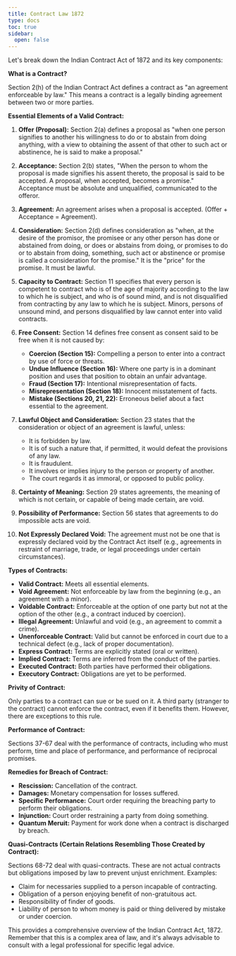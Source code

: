 ```yaml
---
title: Contract Law 1872
type: docs
toc: true
sidebar:
  open: false
---
```

Let's break down the Indian Contract Act of 1872 and its key components:

**What is a Contract?**

Section 2(h) of the Indian Contract Act defines a contract as "an agreement enforceable by law." This means a contract is a legally binding agreement between two or more parties.

**Essential Elements of a Valid Contract:**

1.  **Offer (Proposal):** Section 2(a) defines a proposal as "when one person signifies to another his willingness to do or to abstain from doing anything, with a view to obtaining the assent of that other to such act or abstinence, he is said to make a proposal."

2.  **Acceptance:** Section 2(b) states, "When the person to whom the proposal is made signifies his assent thereto, the proposal is said to be accepted. A proposal, when accepted, becomes a promise." Acceptance must be absolute and unqualified, communicated to the offeror.

3.  **Agreement:** An agreement arises when a proposal is accepted. (Offer + Acceptance = Agreement).

4.  **Consideration:** Section 2(d) defines consideration as "when, at the desire of the promisor, the promisee or any other person has done or abstained from doing, or does or abstains from doing, or promises to do or to abstain from doing, something, such act or abstinence or promise is called a consideration for the promise." It is the "price" for the promise. It must be lawful.

5.  **Capacity to Contract:** Section 11 specifies that every person is competent to contract who is of the age of majority according to the law to which he is subject, and who is of sound mind, and is not disqualified from contracting by any law to which he is subject. Minors, persons of unsound mind, and persons disqualified by law cannot enter into valid contracts.

6.  **Free Consent:** Section 14 defines free consent as consent said to be free when it is not caused by:
    *   **Coercion (Section 15):** Compelling a person to enter into a contract by use of force or threats.
    *   **Undue Influence (Section 16):** Where one party is in a dominant position and uses that position to obtain an unfair advantage.
    *   **Fraud (Section 17):** Intentional misrepresentation of facts.
    *   **Misrepresentation (Section 18):** Innocent misstatement of facts.
    *   **Mistake (Sections 20, 21, 22):** Erroneous belief about a fact essential to the agreement.

7.  **Lawful Object and Consideration:** Section 23 states that the consideration or object of an agreement is lawful, unless:
    *   It is forbidden by law.
    *   It is of such a nature that, if permitted, it would defeat the provisions of any law.
    *   It is fraudulent.
    *   It involves or implies injury to the person or property of another.
    *   The court regards it as immoral, or opposed to public policy.

8.  **Certainty of Meaning:** Section 29 states agreements, the meaning of which is not certain, or capable of being made certain, are void.

9.  **Possibility of Performance:** Section 56 states that agreements to do impossible acts are void.

10. **Not Expressly Declared Void:** The agreement must not be one that is expressly declared void by the Contract Act itself (e.g., agreements in restraint of marriage, trade, or legal proceedings under certain circumstances).

**Types of Contracts:**

*   **Valid Contract:** Meets all essential elements.
*   **Void Agreement:** Not enforceable by law from the beginning (e.g., an agreement with a minor).
*   **Voidable Contract:** Enforceable at the option of one party but not at the option of the other (e.g., a contract induced by coercion).
*   **Illegal Agreement:** Unlawful and void (e.g., an agreement to commit a crime).
*   **Unenforceable Contract:** Valid but cannot be enforced in court due to a technical defect (e.g., lack of proper documentation).
*   **Express Contract:** Terms are explicitly stated (oral or written).
*   **Implied Contract:** Terms are inferred from the conduct of the parties.
*   **Executed Contract:** Both parties have performed their obligations.
*   **Executory Contract:** Obligations are yet to be performed.

**Privity of Contract:**

Only parties to a contract can sue or be sued on it. A third party (stranger to the contract) cannot enforce the contract, even if it benefits them. However, there are exceptions to this rule.

**Performance of Contract:**

Sections 37-67 deal with the performance of contracts, including who must perform, time and place of performance, and performance of reciprocal promises.

**Remedies for Breach of Contract:**

*   **Rescission:** Cancellation of the contract.
*   **Damages:** Monetary compensation for losses suffered.
*   **Specific Performance:** Court order requiring the breaching party to perform their obligations.
*   **Injunction:** Court order restraining a party from doing something.
*   **Quantum Meruit:** Payment for work done when a contract is discharged by breach.

**Quasi-Contracts (Certain Relations Resembling Those Created by Contract):**

Sections 68-72 deal with quasi-contracts. These are not actual contracts but obligations imposed by law to prevent unjust enrichment. Examples:

*   Claim for necessaries supplied to a person incapable of contracting.
*   Obligation of a person enjoying benefit of non-gratuitous act.
*   Responsibility of finder of goods.
*   Liability of person to whom money is paid or thing delivered by mistake or under coercion.

This provides a comprehensive overview of the Indian Contract Act, 1872. Remember that this is a complex area of law, and it's always advisable to consult with a legal professional for specific legal advice.

